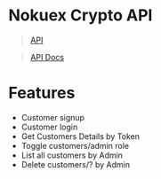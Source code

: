 # Nokuex Crypto API 

> [API ](https://nokuex-crypto-api.herokuapp.com)

> [API Docs](https://bit.ly/nokuex-crypto-api-docs)


# Features
- Customer signup
- Customer login
- Get Customers Details by Token
- Toggle customers/admin role
- List all customers by Admin
- Delete customers/?<id> by Admin